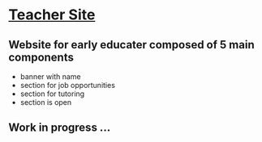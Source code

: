 # [Teacher Site](https://aatayde.github.io/teacher_site)

## Website for early educater composed of 5 main components

- banner with name
- section for job opportunities
- section for tutoring 
- section is open

## Work in progress ...
